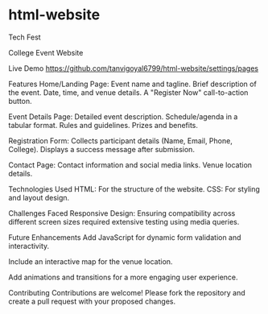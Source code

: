 # html-website
Tech Fest

College Event Website

Live Demo
https://github.com/tanvigoyal6799/html-website/settings/pages

Features
Home/Landing Page:
Event name and tagline.
Brief description of the event.
Date, time, and venue details.
A "Register Now" call-to-action button.

Event Details Page:
Detailed event description.
Schedule/agenda in a tabular format.
Rules and guidelines.
Prizes and benefits.

Registration Form:
Collects participant details (Name, Email, Phone, College).
Displays a success message after submission.

Contact Page:
Contact information and social media links.
Venue location details.


Technologies Used
HTML: For the structure of the website.
CSS: For styling and layout design.


Challenges Faced
Responsive Design:
Ensuring compatibility across different screen sizes required extensive testing using media queries.


Future Enhancements
Add JavaScript for dynamic form validation and interactivity.

Include an interactive map for the venue location.

Add animations and transitions for a more engaging user experience.

Contributing
Contributions are welcome! Please fork the repository and create a pull request with your proposed changes.
